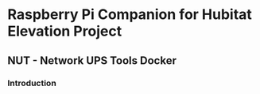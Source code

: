 # Raspberry Pi Companion for Hubitat Elevation Project
## NUT - Network UPS Tools Docker
### Introduction
